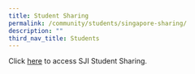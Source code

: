 ```yaml
---
title: Student Sharing
permalink: /community/students/singapore-sharing/
description: ""
third_nav_title: Students
---
```

Click [here](http://app.sji.edu.sg/daily_reflection/main.php) to access SJI Student Sharing.